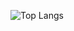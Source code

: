 
![Top Langs]((https://github-readme-stats.vercel.app/api/top-langs/?username=dylanlanigansmith&size_weight=0.25&count_weight=0.2&hide=cmake,smpl,,objective-c,batchfile,perl,objective-c%2B%2B&langs_count=8&&layout=donut))

<!--
**dylanlanigansmith/dylanlanigansmith** is a ✨ _special_ ✨ repository because its `README.md` (this file) appears on your GitHub profile.

Here are some ideas to get you started:

- 🔭 I’m currently working on ...
- 🌱 I’m currently learning ...
- 👯 I’m looking to collaborate on ...
- 🤔 I’m looking for help with ...
- 💬 Ask me about ...
- 📫 How to reach me: ...
- 😄 Pronouns: ...
- ⚡ Fun fact: ...
-->
